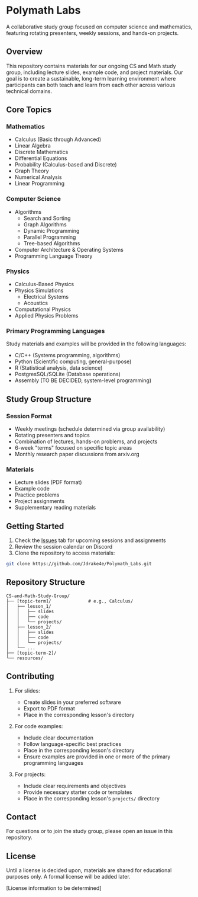 # Polymath Labs

A collaborative study group focused on computer science and mathematics, featuring rotating presenters, weekly sessions, and hands-on projects.

## Overview

This repository contains materials for our ongoing CS and Math study group, including lecture slides, example code, and project materials. Our goal is to create a sustainable, long-term learning environment where participants can both teach and learn from each other across various technical domains.

## Core Topics

### Mathematics
- Calculus (Basic through Advanced)
- Linear Algebra
- Discrete Mathematics
- Differential Equations
- Probability (Calculus-based and Discrete)
- Graph Theory
- Numerical Analysis
- Linear Programming

### Computer Science
- Algorithms
  - Search and Sorting
  - Graph Algorithms
  - Dynamic Programming
  - Parallel Programming
  - Tree-based Algorithms
- Computer Architecture & Operating Systems
- Programming Language Theory
 
### Physics
- Calculus-Based Physics
- Physics Simulations
  - Electrical Systems
  - Acoustics
- Computational Physics
- Applied Physics Problems

### Primary Programming Languages
Study materials and examples will be provided in the following languages:
- C/C++ (Systems programming, algorithms)
- Python (Scientific computing, general-purpose)
- R (Statistical analysis, data science)
- PostgresSQL/SQLite (Database operations)
- Assembly (TO BE DECIDED, system-level programming)

## Study Group Structure

### Session Format
- Weekly meetings (schedule determined via group availability)
- Rotating presenters and topics
- Combination of lectures, hands-on problems, and projects
- 6-week "terms" focused on specific topic areas
- Monthly research paper discussions from arxiv.org

### Materials
- Lecture slides (PDF format)
- Example code
- Practice problems
- Project assignments
- Supplementary reading materials

## Getting Started

1. Check the [Issues](../../issues) tab for upcoming sessions and assignments
2. Review the session calendar on Discord
3. Clone the repository to access materials:
```bash
git clone https://github.com/Jdrake4e/Polymath_Labs.git
```

## Repository Structure

```
CS-and-Math-Study-Group/
├── [topic-term]/              # e.g., Calculus/
│   ├── lesson_1/
│   │   ├── slides
│   │   ├── code
│   │   └── projects/
│   ├── lesson_2/
│   │   ├── slides
│   │   ├── code
│   │   └── projects/
│   └── ...
├── [topic-term-2]/
└── resources/
```

## Contributing

1. For slides:
   - Create slides in your preferred software
   - Export to PDF format
   - Place in the corresponding lesson's directory

2. For code examples:
   - Include clear documentation
   - Follow language-specific best practices
   - Place in the corresponding lesson's directory
   - Ensure examples are provided in one or more of the primary programming languages

3. For projects:
   - Include clear requirements and objectives
   - Provide necessary starter code or templates
   - Place in the corresponding lesson's `projects/` directory

## Contact

For questions or to join the study group, please open an issue in this repository.

## License

Until a license is decided upon, materials are shared for educational purposes only. A formal license will be added later.

[License information to be determined]
